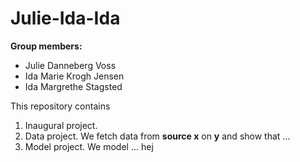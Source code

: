 # Julie-Ida-Ida

**Group members:**
- Julie Danneberg Voss
- Ida Marie Krogh Jensen
- Ida Margrethe Stagsted

This repository contains  
1. Inaugural project. 
2. Data project. We fetch data from **source x** on **y** and show that ...
3. Model project. We model ...
hej 
